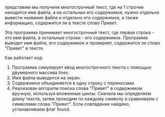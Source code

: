 представим мы получили многострочный текст, где на 1 строчке находится имя файла, а на остальных его содержимое, нужно отдельно вывести название файла и отдельно его содержимое, а также информацию, содержится ли в тексте слово Привет.

Эта программа принимает многострочный текст, где первая строка - это имя файла, а остальные строки - его содержимое. Программа выводит имя файла, его содержимое и проверяет, содержится ли слово "Привет" в тексте.

Как работает код:
1. Программа симулирует ввод многострочного текста с помощью двумерного массива lines.
2. Имя файла выводится на экран.
3. Содержимое объединяется в одну строку с переносами.
4. Реализован алгоритм поиска слова "Привет" в содержимом вручную, используя вложенные циклы. Сначала мы определяем длину текста, затем проходим по каждому символу и сравниваем с символами слова "Привет". Если совпадение найдено, устанавливаем флаг found.
